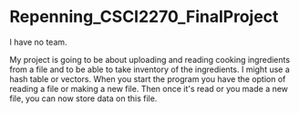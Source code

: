 # Repenning_CSCI2270_FinalProject

I have no team.

My project is going to be about uploading and reading cooking ingredients from a file and to be able to take inventory of the ingredients. I might use a hash table or vectors. When you start the program you have the option of reading a file or making a new file. Then once it's read or you made a new file, you can now store data on this file.
